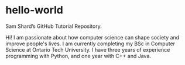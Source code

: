 # hello-world
Sam Shard’s GitHub Tutorial Repository.

Hi!  I am passionate about how computer science can shape society and improve people's lives.  I am currently completing my BSc in Computer Science at Ontario Tech University.  I have three years of experience programming with Python, and one year with C++ and Java.
